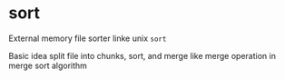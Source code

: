 # sort
External memory file sorter linke unix `sort`

Basic idea split file into chunks, sort, and merge like merge operation in merge sort algorithm